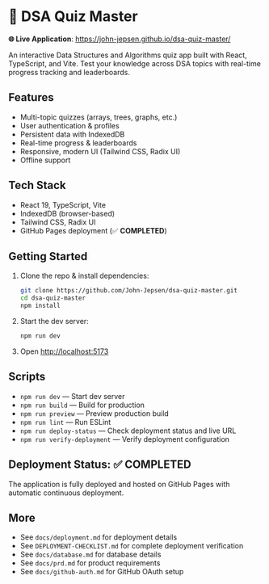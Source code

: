 # 🧠 DSA Quiz Master

**🌐 Live Application**: https://john-jepsen.github.io/dsa-quiz-master/

An interactive Data Structures and Algorithms quiz app built with React, TypeScript, and Vite. Test your knowledge across DSA topics with real-time progress tracking and leaderboards.

## Features
- Multi-topic quizzes (arrays, trees, graphs, etc.)
- User authentication & profiles
- Persistent data with IndexedDB
- Real-time progress & leaderboards
- Responsive, modern UI (Tailwind CSS, Radix UI)
- Offline support

## Tech Stack
- React 19, TypeScript, Vite
- IndexedDB (browser-based)
- Tailwind CSS, Radix UI
- GitHub Pages deployment (✅ **COMPLETED**)

## Getting Started
1. Clone the repo & install dependencies:
   ```bash
   git clone https://github.com/John-Jepsen/dsa-quiz-master.git
   cd dsa-quiz-master
   npm install
   ```
2. Start the dev server:
   ```bash
   npm run dev
   ```
3. Open [http://localhost:5173](http://localhost:5173)

## Scripts
- `npm run dev` — Start dev server
- `npm run build` — Build for production
- `npm run preview` — Preview production build
- `npm run lint` — Run ESLint
- `npm run deploy-status` — Check deployment status and live URL
- `npm run verify-deployment` — Verify deployment configuration

## Deployment Status: ✅ COMPLETED
The application is fully deployed and hosted on GitHub Pages with automatic continuous deployment.

## More
- See `docs/deployment.md` for deployment details
- See `DEPLOYMENT-CHECKLIST.md` for complete deployment verification
- See `docs/database.md` for database details
- See `docs/prd.md` for product requirements
- See `docs/github-auth.md` for GitHub OAuth setup
